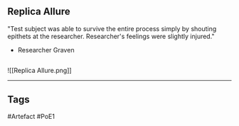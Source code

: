 ## Replica Allure
"Test subject was able to survive the entire process simply by shouting epithets at
the researcher. Researcher's feelings were slightly injured."
- Researcher Graven
##
![[Replica Allure.png]]

---
## Tags
#Artefact
#PoE1